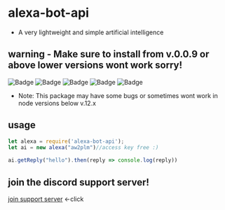 # alexa-bot-api

* A very lightweight and simple artificial intelligence

## warning - Make sure to install from v.0.0.9 or above lower versions wont work sorry!


![Badge](https://img.shields.io/static/v1?label=version&message=v0.0.1&color=green)
![Badge](https://img.shields.io/static/v1?label=package-name&message=alexa-bot-api&color=violet)
![Badge](https://img.shields.io/static/v1?label=difficulty-of-usage&message=very-easy&color=yellow)
![Badge](https://img.shields.io/static/v1?label=developed-by-&message=Unique/Dev&color=blue)
![Badge](https://img.shields.io/static/v1?label=node&message=>=0.12&color=purple)

* Note: This package may have some bugs or sometimes wont work in node versions below v.12.x

## usage

```js
let alexa = require('alexa-bot-api');
let ai = new alexa("aw2plm")//access key free :)

ai.getReply("hello").then(reply => console.log(reply))

```

## join the discord support server!
[join support server](https://discord.gg/7nCwUb6) <-click

